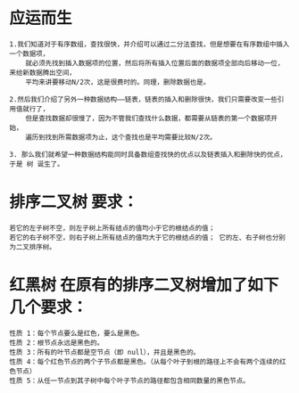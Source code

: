 # 应运而生
    1.我们知道对于有序数组，查找很快，并介绍可以通过二分法查找，但是想要在有序数组中插入一个数据项，
        就必须先找到插入数据项的位置，然后将所有插入位置后面的数据项全部向后移动一位，来给新数据腾出空间，
        平均来讲要移动N/2次，这是很费时的。同理，删除数据也是。
    
    2.然后我们介绍了另外一种数据结构——链表，链表的插入和删除很快，我们只需要改变一些引用值就行了，
        但是查找数据却很慢了，因为不管我们查找什么数据，都需要从链表的第一个数据项开始，
        遍历到找到所需数据项为止，这个查找也是平均需要比较N/2次。
    
    3. 那么我们就希望一种数据结构能同时具备数组查找快的优点以及链表插入和删除快的优点，于是 树 诞生了。
    
# 排序二叉树 要求：  
    若它的左子树不空，则左子树上所有结点的值均小于它的根结点的值； 
    若它的右子树不空，则右子树上所有结点的值均大于它的根结点的值； 它的左、右子树也分别为二叉排序树。
    
    
# 红黑树  在原有的排序二叉树增加了如下几个要求：
    性质 1：每个节点要么是红色，要么是黑色。
    性质 2：根节点永远是黑色的。
    性质 3：所有的叶节点都是空节点（即 null），并且是黑色的。
    性质 4：每个红色节点的两个子节点都是黑色。（从每个叶子到根的路径上不会有两个连续的红色节点）
    性质 5：从任一节点到其子树中每个叶子节点的路径都包含相同数量的黑色节点。
